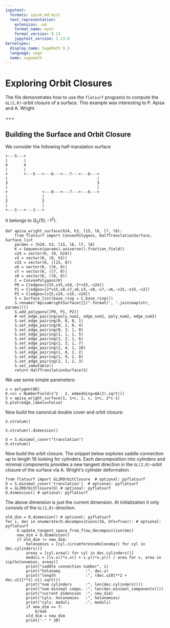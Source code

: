 ```yaml
---
jupytext:
  formats: ipynb,md:myst
  text_representation:
    extension: .md
    format_name: myst
    format_version: 0.13
    jupytext_version: 1.13.0
kernelspec:
  display_name: SageMath 9.3
  language: sage
  name: sagemath
---
```


# Exploring Orbit Closures
The file demonstrates how to use the `flatsurf` programs to compute the
`GL(2,R)`-orbit closure of a surface. This example was interesting to
P. Apisa and A. Wright.

+++

## Building the Surface and Orbit Closure

We consider the following half-translation surface

    +---5---+
    |       |
    4       4
    |       |
    +       +---5---+---6---+---7---+---8---+
    |                                       |
    3                                       3
    |                                       |
    +               +---8---+---7---+---6---+
    |               |
    2               2
    |               |
    +---1---+---1---+
    
It belongs to $Q_3(10, -1^2)$.

```{code-cell} ipython3
def apisa_wright_surface(h24, h3, l15, l6, l7, l8):
    from flatsurf import ConvexPolygons, HalfTranslationSurface, Surface_list
    params = [h24, h3, l15, l6, l7, l8]
    K = Sequence(params).universe().fraction_field()
    v24 = vector(K, (0, h24))
    v3 = vector(K, (0, h3))
    v15 = vector(K, (l15, 0))
    v6 = vector(K, (l6, 0))
    v7 = vector(K, (l7, 0))
    v8 = vector(K, (l8, 0))
    C = ConvexPolygons(K)
    P0 = C(edges=[v15,v15,v24,-2*v15,-v24])
    P1 = C(edges=[2*v15,v8,v7,v6,v3,-v8,-v7,-v6,-v15,-v15,-v3])
    P2 = C(edges=[v15,v24,-v15,-v24])
    S = Surface_list(base_ring = C.base_ring())
    S.rename("ApisaWrightSurface({})".format(', '.join(map(str, params))))
    S.add_polygons([P0, P1, P2])
    # set_edge_pairing(poly_num1, edge_num1, poly_num2, edge_num2)
    S.set_edge_pairing(0, 0, 0, 1)
    S.set_edge_pairing(0, 2, 0, 4)
    S.set_edge_pairing(0, 3, 1, 0)
    S.set_edge_pairing(1, 1, 1, 5)
    S.set_edge_pairing(1, 2, 1, 6)
    S.set_edge_pairing(1, 3, 1, 7)
    S.set_edge_pairing(1, 4, 1, 10)
    S.set_edge_pairing(1, 8, 2, 2)
    S.set_edge_pairing(1, 9, 2, 0)
    S.set_edge_pairing(2, 1, 2, 3)
    S.set_immutable()
    return HalfTranslationSurface(S)
```

We use some simple parameters:

```{code-cell} ipython3
x = polygen(QQ)
K.<c> = NumberField(x^2 - 2, embedding=AA(2).sqrt())
S = apisa_wright_surface(1, 1+c, 1, c, 1+c, 2*c-1)
S.plot(edge_labels=False)
```

Now build the canonical double cover and orbit closure:

```{code-cell} ipython3
S.stratum()
```

```{code-cell} ipython3
S.stratum().dimension()
```

```{code-cell} ipython3
U = S.minimal_cover("translation")
U.stratum()
```

Now build the orbit closure. The snippet below explores saddle connection up to
length 16 looking for cylinders. Each decomposition into cylinders and minimal
components provides a new tangent direction in the `GL(2,R)`-orbit closure of
the surface via A. Wright's cylinder deformation.

```{code-cell} ipython3
from flatsurf import GL2ROrbitClosure  # optional: pyflatsurf
U = S.minimal_cover('translation')  # optional: pyflatsurf
O = GL2ROrbitClosure(U) # optional: pyflatsurf
O.dimension() # optional: pyflatsurf
```

The above dimension is just the current dimension. At initialization it only
consists of the `GL(2,R)`-direction.

```{code-cell} ipython3
old_dim = O.dimension() # optional: pyflatsurf
for i, dec in enumerate(O.decompositions(16, bfs=True)): # optional: pyflatsurf
     O.update_tangent_space_from_flow_decomposition(dec)
     new_dim = O.dimension()
     if old_dim != new_dim:
         holonomies = [cyl.circumferenceHolonomy() for cyl in dec.cylinders()]
         areas = [cyl.area() for cyl in dec.cylinders()]
         moduli = [(v.x()*v.x() + v.y()*v.y()) / area for v, area in zip(holonomies, areas)]
         print("saddle connection number", i)
         print("holonomy           :", dec.u)
         print("length             :", (dec.u[0]**2 + dec.u[1]**2).n().sqrt())
         print("num cylinders      :", len(dec.cylinders()))
         print("num minimal comps. :", len(dec.minimal_components()))
         print("current dimension  :", new_dim)
         print("cyls. holonomies   :", holonomies)
         print("cyls. moduli       :", moduli)
         if new_dim == 7:
             break
         old_dim = new_dim
         print('-' * 30)
```
